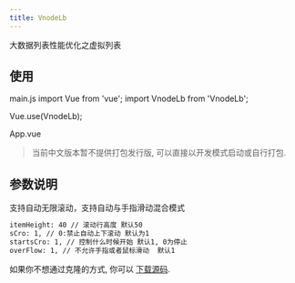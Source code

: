 ```yaml
---
title: VnodeLb
---
```

大数据列表性能优化之虚拟列表

## 使用

main.js
  import Vue from 'vue';
  import VnodeLb from 'VnodeLb';
  
  Vue.use(VnodeLb);
  
App.vue
  <VnodeLb :luky-person.sync="lukyPerson" :config="config">
      <template v-slot="vData">
       <!-- 数据渲染列表 -->
        <li v-for="item in vData.vDota" :key="item.id" class="iztVnode-item" :style="{ height: vData.config.itemHeight + 'px',lineHeight: vData.config.itemHeight + 'px' }">
          <span class="iztVnode-clomn1">{{ item.who }}</span>
          <span class="iztVnode-clomn2">获得</span>
          <span class="iztVnode-clomn3">{{ item.name }}</span>
        </li>
        <!-- 数据渲染列表 -->
      </template>
    </VnodeLb>

  <script>
      export default {
        data() {
          return {
            config: {
                itemHeight: 40, // 滚动行高度 默认50
                sCro: 1, // 默认为0:禁止自动上下滚动
                startsCro: 1, // 控制什么时候开始 1
                overFlow: 1 // 0不允许手指或者鼠标滑动  默认1
              },

            // 获奖记录
            lukyPerson: [
                {
                  id:256,
                  who: 'LSIJEGKILENKW',
                  name: '升星宝石'，
                  ...
                }
              ]
          };
        }
      }
  </script>

> 当前中文版本暂不提供打包发行版, 可以直接以开发模式启动或自行打包.

## 参数说明

支持自动无限滚动，支持自动与手指滑动混合模式

```bash
itemHeight: 40 // 滚动行高度 默认50
sCro: 1, // 0:禁止自动上下滚动 默认为1
startsCro: 1, // 控制什么时候开始 默认1, 0为停止
overFlow: 1, // 不允许手指或者鼠标滑动  默认1
```

如果你不想通过克隆的方式, 你可以 [下载源码](https://github.com/xiyu-526/VnodeLb).

